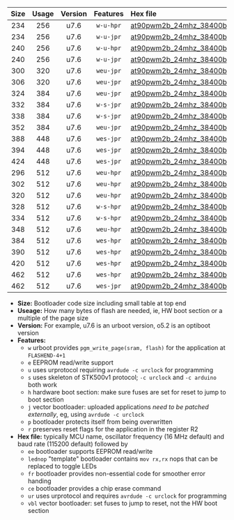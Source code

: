 |Size|Usage|Version|Features|Hex file|
|:-:|:-:|:-:|:-:|:--|
|234|256|u7.6|`w-u-hpr`|[at90pwm2b_24mhz_38400bps_ur.hex](https://raw.githubusercontent.com/stefanrueger/urboot/main//at90pwm2b_24mhz_38400bps_ur.hex)|
|234|256|u7.6|`w-u-jpr`|[at90pwm2b_24mhz_38400bps_ur_vbl.hex](https://raw.githubusercontent.com/stefanrueger/urboot/main//at90pwm2b_24mhz_38400bps_ur_vbl.hex)|
|240|256|u7.6|`w-u-hpr`|[at90pwm2b_24mhz_38400bps_lednop_ur.hex](https://raw.githubusercontent.com/stefanrueger/urboot/main//at90pwm2b_24mhz_38400bps_lednop_ur.hex)|
|240|256|u7.6|`w-u-jpr`|[at90pwm2b_24mhz_38400bps_lednop_ur_vbl.hex](https://raw.githubusercontent.com/stefanrueger/urboot/main//at90pwm2b_24mhz_38400bps_lednop_ur_vbl.hex)|
|300|320|u7.6|`weu-jpr`|[at90pwm2b_24mhz_38400bps_ee_ur_vbl.hex](https://raw.githubusercontent.com/stefanrueger/urboot/main//at90pwm2b_24mhz_38400bps_ee_ur_vbl.hex)|
|306|320|u7.6|`weu-jpr`|[at90pwm2b_24mhz_38400bps_ee_lednop_ur_vbl.hex](https://raw.githubusercontent.com/stefanrueger/urboot/main//at90pwm2b_24mhz_38400bps_ee_lednop_ur_vbl.hex)|
|324|384|u7.6|`weu-jpr`|[at90pwm2b_24mhz_38400bps_ee_lednop_fr_ur_vbl.hex](https://raw.githubusercontent.com/stefanrueger/urboot/main//at90pwm2b_24mhz_38400bps_ee_lednop_fr_ur_vbl.hex)|
|332|384|u7.6|`w-s-jpr`|[at90pwm2b_24mhz_38400bps_vbl.hex](https://raw.githubusercontent.com/stefanrueger/urboot/main//at90pwm2b_24mhz_38400bps_vbl.hex)|
|338|384|u7.6|`w-s-jpr`|[at90pwm2b_24mhz_38400bps_lednop_vbl.hex](https://raw.githubusercontent.com/stefanrueger/urboot/main//at90pwm2b_24mhz_38400bps_lednop_vbl.hex)|
|352|384|u7.6|`weu-jpr`|[at90pwm2b_24mhz_38400bps_ee_lednop_fr_ce_ur_vbl.hex](https://raw.githubusercontent.com/stefanrueger/urboot/main//at90pwm2b_24mhz_38400bps_ee_lednop_fr_ce_ur_vbl.hex)|
|388|448|u7.6|`wes-jpr`|[at90pwm2b_24mhz_38400bps_ee_vbl.hex](https://raw.githubusercontent.com/stefanrueger/urboot/main//at90pwm2b_24mhz_38400bps_ee_vbl.hex)|
|394|448|u7.6|`wes-jpr`|[at90pwm2b_24mhz_38400bps_ee_lednop_vbl.hex](https://raw.githubusercontent.com/stefanrueger/urboot/main//at90pwm2b_24mhz_38400bps_ee_lednop_vbl.hex)|
|424|448|u7.6|`wes-jpr`|[at90pwm2b_24mhz_38400bps_ee_lednop_fr_vbl.hex](https://raw.githubusercontent.com/stefanrueger/urboot/main//at90pwm2b_24mhz_38400bps_ee_lednop_fr_vbl.hex)|
|296|512|u7.6|`weu-hpr`|[at90pwm2b_24mhz_38400bps_ee_ur.hex](https://raw.githubusercontent.com/stefanrueger/urboot/main//at90pwm2b_24mhz_38400bps_ee_ur.hex)|
|302|512|u7.6|`weu-hpr`|[at90pwm2b_24mhz_38400bps_ee_lednop_ur.hex](https://raw.githubusercontent.com/stefanrueger/urboot/main//at90pwm2b_24mhz_38400bps_ee_lednop_ur.hex)|
|320|512|u7.6|`weu-hpr`|[at90pwm2b_24mhz_38400bps_ee_lednop_fr_ur.hex](https://raw.githubusercontent.com/stefanrueger/urboot/main//at90pwm2b_24mhz_38400bps_ee_lednop_fr_ur.hex)|
|328|512|u7.6|`w-s-hpr`|[at90pwm2b_24mhz_38400bps.hex](https://raw.githubusercontent.com/stefanrueger/urboot/main//at90pwm2b_24mhz_38400bps.hex)|
|334|512|u7.6|`w-s-hpr`|[at90pwm2b_24mhz_38400bps_lednop.hex](https://raw.githubusercontent.com/stefanrueger/urboot/main//at90pwm2b_24mhz_38400bps_lednop.hex)|
|348|512|u7.6|`weu-hpr`|[at90pwm2b_24mhz_38400bps_ee_lednop_fr_ce_ur.hex](https://raw.githubusercontent.com/stefanrueger/urboot/main//at90pwm2b_24mhz_38400bps_ee_lednop_fr_ce_ur.hex)|
|384|512|u7.6|`wes-hpr`|[at90pwm2b_24mhz_38400bps_ee.hex](https://raw.githubusercontent.com/stefanrueger/urboot/main//at90pwm2b_24mhz_38400bps_ee.hex)|
|390|512|u7.6|`wes-hpr`|[at90pwm2b_24mhz_38400bps_ee_lednop.hex](https://raw.githubusercontent.com/stefanrueger/urboot/main//at90pwm2b_24mhz_38400bps_ee_lednop.hex)|
|420|512|u7.6|`wes-hpr`|[at90pwm2b_24mhz_38400bps_ee_lednop_fr.hex](https://raw.githubusercontent.com/stefanrueger/urboot/main//at90pwm2b_24mhz_38400bps_ee_lednop_fr.hex)|
|462|512|u7.6|`wes-hpr`|[at90pwm2b_24mhz_38400bps_ee_lednop_fr_ce.hex](https://raw.githubusercontent.com/stefanrueger/urboot/main//at90pwm2b_24mhz_38400bps_ee_lednop_fr_ce.hex)|
|462|512|u7.6|`wes-jpr`|[at90pwm2b_24mhz_38400bps_ee_lednop_fr_ce_vbl.hex](https://raw.githubusercontent.com/stefanrueger/urboot/main//at90pwm2b_24mhz_38400bps_ee_lednop_fr_ce_vbl.hex)|

- **Size:** Bootloader code size including small table at top end
- **Useage:** How many bytes of flash are needed, ie, HW boot section or a multiple of the page size
- **Version:** For example, u7.6 is an urboot version, o5.2 is an optiboot version
- **Features:**
  + `w` urboot provides `pgm_write_page(sram, flash)` for the application at `FLASHEND-4+1`
  + `e` EEPROM read/write support
  + `u` uses urprotocol requiring `avrdude -c urclock` for programming
  + `s` uses skeleton of STK500v1 protocol; `-c urclock` and `-c arduino` both work
  + `h` hardware boot section: make sure fuses are set for reset to jump to boot section
  + `j` vector bootloader: uploaded applications *need to be patched externally*, eg, using `avrdude -c urclock`
  + `p` bootloader protects itself from being overwritten
  + `r` preserves reset flags for the application in the register R2
- **Hex file:** typically MCU name, oscillator frequency (16 MHz default) and baud rate (115200 default) followed by
  + `ee` bootloader supports EEPROM read/write
  + `lednop` "template" bootloader contains `mov rx,rx` nops that can be replaced to toggle LEDs
  + `fr` bootloader provides non-essential code for smoother error handing
  + `ce` bootloader provides a chip erase command
  + `ur` uses urprotocol and requires `avrdude -c urclock` for programming
  + `vbl` vector bootloader: set fuses to jump to reset, not the HW boot section
